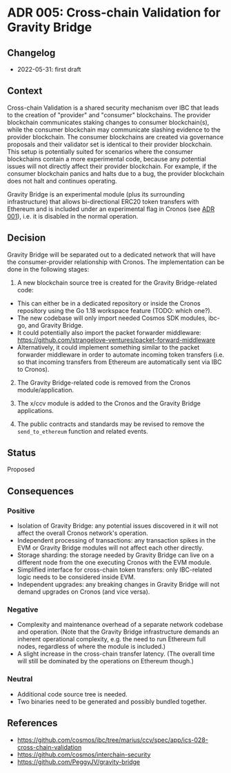 # ADR 005: Cross-chain Validation for Gravity Bridge

## Changelog
* 2022-05-31: first draft

## Context

Cross-chain Validation is a shared security mechanism over IBC that leads to the creation of "provider" and "consumer" blockchains.
The provider blockchain communicates staking changes to consumer blockchain(s), while the consumer blockchain may communicate slashing evidence to the provider blockchain. The consumer blockchains are created via governance proposals and their validator set is identical to their provider blockchain.
This setup is potentially suited for scenarios where the consumer blockchains contain a more experimental code, because any potential issues will not
directly affect their provider blockchain. For example, if the consumer blockchain panics and halts due to a bug, the provider blockchain does not halt and continues operating.

Gravity Bridge is an experimental module (plus its surrounding infrastructure) that allows bi-directional ERC20 token transfers with Ethereum and is included under an experimental flag in Cronos (see [ADR 001](./adr-001.md)), i.e. it is disabled in the normal operation.


## Decision

Gravity Bridge will be separated out to a dedicated network that will have the consumer-provider relationship with Cronos.
The implementation can be done in the following stages:

1. A new blockchain source tree is created for the Gravity Bridge-related code:
- This can either be in a dedicated repository or inside the Cronos repository using the Go 1.18 workspace feature (TODO: which one?).
- The new codebase will only import needed Cosmos SDK modules, ibc-go, and Gravity Bridge.
- It could potentially also import the packet forwarder middleware: https://github.com/strangelove-ventures/packet-forward-middleware
- Alternatively, it could implement something similar to the packet forwarder middleware in order to automate incoming token transfers (i.e. so that incoming transfers from Ethereum are automatically sent via IBC to Cronos).

2. The Gravity Bridge-related code is removed from the Cronos module/application.

3. The x/ccv module is added to the Cronos and the Gravity Bridge applications.

4. The public contracts and standards may be revised to remove the `send_to_ethereum` function and related events.

## Status

Proposed

## Consequences

### Positive

- Isolation of Gravity Bridge: any potential issues discovered in it will not affect the overall Cronos network's operation.
- Independent processing of transactions: any transaction spikes in the EVM or Gravity Bridge modules will not affect each other directly.
- Storage sharding: the storage needed by Gravity Bridge can live on a different node from the one executing Cronos with the EVM module.
- Simplified interface for cross-chain token transfers: only IBC-related logic needs to be considered inside EVM.
- Independent upgrades: any breaking changes in Gravity Bridge will not demand upgrades on Cronos (and vice versa).

### Negative

- Complexity and maintenance overhead of a separate network codebase and operation. (Note that the Gravity Bridge infrastructure demands an inherent operational complexity, e.g. the need to run Ethereum full nodes, regardless of where the module is included.)
- A slight increase in the cross-chain transfer latency. (The overall time will still be dominated by the operations on Ethereum though.)

### Neutral

- Additional code source tree is needed.
- Two binaries need to be generated and possibly bundled together.

## References

* https://github.com/cosmos/ibc/tree/marius/ccv/spec/app/ics-028-cross-chain-validation
* https://github.com/cosmos/interchain-security 
* https://github.com/PeggyJV/gravity-bridge 